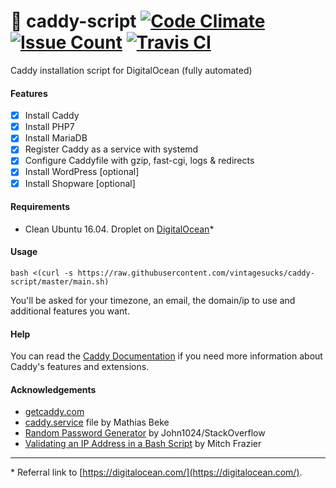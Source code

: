 # :whale: caddy-script [![Code Climate](https://codeclimate.com/github/vintagesucks/caddy-script/badges/gpa.svg)](https://codeclimate.com/github/vintagesucks/caddy-script) [![Issue Count](https://img.shields.io/codeclimate/issues/github/vintagesucks/caddy-script.svg)](https://codeclimate.com/github/vintagesucks/caddy-script/issues) [![Travis CI](https://api.travis-ci.org/vintagesucks/caddy-script.svg?branch=master)](https://travis-ci.org/vintagesucks/caddy-script)  

Caddy installation script for DigitalOcean (fully automated)

#### Features
- [x] Install Caddy
- [x] Install PHP7
- [x] Install MariaDB
- [x] Register Caddy as a service with systemd
- [x] Configure Caddyfile with gzip, fast-cgi, logs & redirects
- [x] Install WordPress [optional]
- [x] Install Shopware [optional]

#### Requirements

- Clean Ubuntu 16.04. Droplet on [DigitalOcean](https://m.do.co/c/3c23791febd7)*

#### Usage

`bash <(curl -s https://raw.githubusercontent.com/vintagesucks/caddy-script/master/main.sh)`

You'll be asked for your timezone, an email, the domain/ip to use and additional features you want.

#### Help

You can read the [Caddy Documentation](https://caddyserver.com/docs) if you need more information about Caddy's features and extensions.

#### Acknowledgements

- [getcaddy.com](https://getcaddy.com/)
- [caddy.service](https://denbeke.be/blog/servers/running-caddy-server-as-a-service-with-systemd/) file by Mathias Beke
- [Random Password Generator](https://stackoverflow.com/questions/26665389/random-password-generator-bash/26665585#26665585) by John1024/StackOverflow
- [Validating an IP Address in a Bash Script](https://www.linuxjournal.com/content/validating-ip-address-bash-script) by Mitch Frazier

---

\* Referral link to [https://digitalocean.com/](https://digitalocean.com/).
